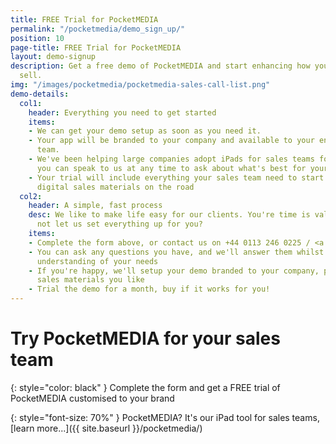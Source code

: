 ```yaml
---
title: FREE Trial for PocketMEDIA
permalink: "/pocketmedia/demo_sign_up/"
position: 10
page-title: FREE Trial for PocketMEDIA
layout: demo-signup
description: Get a free demo of PocketMEDIA and start enhancing how your sales team
  sell.
img: "/images/pocketmedia/pocketmedia-sales-call-list.png"
demo-details:
  col1:
    header: Everything you need to get started
    items:
    - We can get your demo setup as soon as you need it.
    - Your app will be branded to your company and available to your entire sales
      team.
    - We've been helping large companies adopt iPads for sales teams for years, so
      you can speak to us at any time to ask about what's best for your needs.
    - Your trial will include everything your sales team need to start using your
      digital sales materials on the road
  col2:
    header: A simple, fast process
    desc: We like to make life easy for our clients. You're time is valuable, so why
      not let us set everything up for you?
    items:
    - Complete the form above, or contact us on +44 0113 246 0225 / <a href="mailto:hello@pocketworks.co.uk">hello@pocketworks.co.uk</a>
    - You can ask any questions you have, and we'll answer them whilst getting an
      understanding of your needs
    - If you're happy, we'll setup your demo branded to your company, pre-loaded any
      sales materials you like
    - Trial the demo for a month, buy if it works for you!
---
```


# Try PocketMEDIA for your sales team

{: style="color: black" }
Complete the form and get a FREE trial of PocketMEDIA customised to your brand

{: style="font-size: 70%" }
PocketMEDIA? It's our iPad tool for sales teams, [learn more...]({{ site.baseurl }}/pocketmedia/)

